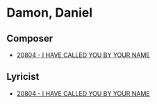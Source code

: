 # Damon, Daniel

## Composer

- [20804 - I HAVE CALLED YOU BY YOUR NAME](/hymns/20804.md)

## Lyricist

- [20804 - I HAVE CALLED YOU BY YOUR NAME](/hymns/20804.md)

